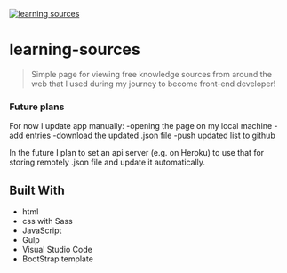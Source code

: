 <a href="https://johnflowerbouquet.github.io/learning-sources/dist/index.html"><img src="https://github.com/JohnFlowerBouquet/JohnFlowerBouquet.github.io/blob/master/img/projects/project3.jpg" title="learning-sources" alt="learning sources"></a>

# learning-sources
> Simple page for viewing free knowledge sources from around the web that I used during my journey to become front-end developer!

### Future plans
For now I update app manually:
-opening the page on my local machine
-add entries
-download the updated .json file
-push updated list to github

In the future I plan to set an api server (e.g. on Heroku) to use that for storing remotely .json file and update it automatically.

## Built With
* html
* css with Sass
* JavaScript
* Gulp
* Visual Studio Code
* BootStrap <a src="https://bootswatch.com/solar/?optionsRadios=option1">template</a>
